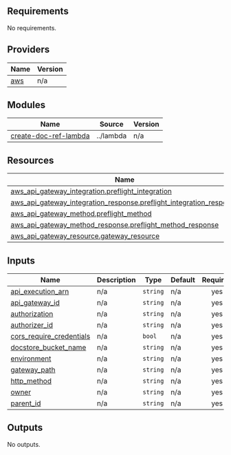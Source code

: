 ## Requirements

No requirements.

## Providers

| Name | Version |
|------|---------|
| <a name="provider_aws"></a> [aws](#provider\_aws) | n/a |

## Modules

| Name | Source | Version |
|------|--------|---------|
| <a name="module_create-doc-ref-lambda"></a> [create-doc-ref-lambda](#module\_create-doc-ref-lambda) | ../lambda | n/a |

## Resources

| Name | Type |
|------|------|
| [aws_api_gateway_integration.preflight_integration](https://registry.terraform.io/providers/hashicorp/aws/latest/docs/resources/api_gateway_integration) | resource |
| [aws_api_gateway_integration_response.preflight_integration_response](https://registry.terraform.io/providers/hashicorp/aws/latest/docs/resources/api_gateway_integration_response) | resource |
| [aws_api_gateway_method.preflight_method](https://registry.terraform.io/providers/hashicorp/aws/latest/docs/resources/api_gateway_method) | resource |
| [aws_api_gateway_method_response.preflight_method_response](https://registry.terraform.io/providers/hashicorp/aws/latest/docs/resources/api_gateway_method_response) | resource |
| [aws_api_gateway_resource.gateway_resource](https://registry.terraform.io/providers/hashicorp/aws/latest/docs/resources/api_gateway_resource) | resource |

## Inputs

| Name | Description | Type | Default | Required |
|------|-------------|------|---------|:--------:|
| <a name="input_api_execution_arn"></a> [api\_execution\_arn](#input\_api\_execution\_arn) | n/a | `string` | n/a | yes |
| <a name="input_api_gateway_id"></a> [api\_gateway\_id](#input\_api\_gateway\_id) | n/a | `string` | n/a | yes |
| <a name="input_authorization"></a> [authorization](#input\_authorization) | n/a | `string` | n/a | yes |
| <a name="input_authorizer_id"></a> [authorizer\_id](#input\_authorizer\_id) | n/a | `string` | n/a | yes |
| <a name="input_cors_require_credentials"></a> [cors\_require\_credentials](#input\_cors\_require\_credentials) | n/a | `bool` | n/a | yes |
| <a name="input_docstore_bucket_name"></a> [docstore\_bucket\_name](#input\_docstore\_bucket\_name) | n/a | `string` | n/a | yes |
| <a name="input_environment"></a> [environment](#input\_environment) | n/a | `string` | n/a | yes |
| <a name="input_gateway_path"></a> [gateway\_path](#input\_gateway\_path) | n/a | `string` | n/a | yes |
| <a name="input_http_method"></a> [http\_method](#input\_http\_method) | n/a | `string` | n/a | yes |
| <a name="input_owner"></a> [owner](#input\_owner) | n/a | `string` | n/a | yes |
| <a name="input_parent_id"></a> [parent\_id](#input\_parent\_id) | n/a | `string` | n/a | yes |

## Outputs

No outputs.
